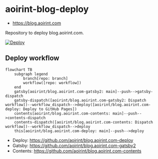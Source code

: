 # aoirint-blog-deploy

- <https://blog.aoirint.com>

Repository to deploy blog.aoirint.com.

[![Deploy](https://github.com/aoirint/blog.aoirint.com-deploy/actions/workflows/docker-deploy.yml/badge.svg)](https://github.com/aoirint/blog.aoirint.com-deploy/actions/workflows/docker-deploy.yml)


## Deploy workflow

```mermaid
flowchart TB
    subgraph legend
        branch[repo: branch]
        workflow([repo: workflow])
    end
    gatsby[aoirint/blog.aoirint.com-gatsby2: main]--push-->gatsby-dispatch
    gatsby-dispatch([aoirint/blog.aoirint.com-gatsby2: Dispatch workflow])--workflow_dispatch-->deploy([aoirint/blog.aoirint.com-deploy: Deploy to GitHub Pages])
    contents[aoirint/blog.aoirint.com-contents: main]--push-->contents-dispatch
    contents-dispatch([aoirint/blog.aoirint.com-contents: Dispatch workflow])--workflow_dispatch-->deploy
    this[aoirint/blog.aoirint.com-deploy: main]--push-->deploy
```

- Deploy: <https://github.com/aoirint/blog.aoirint.com-deploy>
- Gatsby: <https://github.com/aoirint/blog.aoirint.com-gatsby2>
- Contents: <https://github.com/aoirint/blog.aoirint.com-contents>
